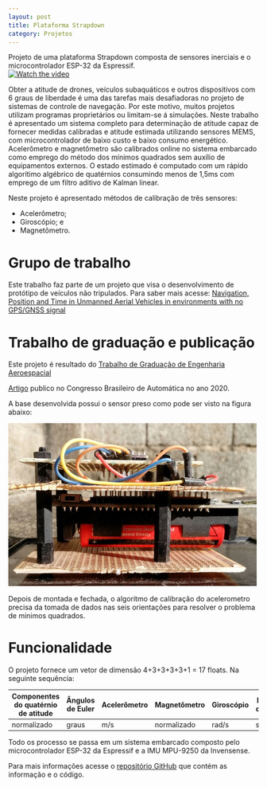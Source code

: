 ```yaml
---
layout: post
title: Plataforma Strapdown
category: Projetos
---
```

Projeto de uma plataforma Strapdown composta de sensores inerciais e o microcontrolador ESP-32 da Espressif. \
[![Watch the video](https://img.youtube.com/vi/BP_7Wy2Bjks/hqdefault.jpg)](https://www.youtube.com/watch?v=BP_7Wy2Bjks)
<!--excerpt-->

Obter a atitude de drones, veículos subaquáticos e outros dispositivos com 6 graus de liberdade é uma das tarefas mais desafiadoras no projeto de sistemas de controle de navegação. Por este motivo, muitos projetos utilizam programas proprietários ou limitam-se á simulações. Neste trabalho é apresentado um sistema completo para determinação de atitude capaz de fornecer medidas calibradas e atitude estimada utilizando sensores MEMS, com microcontrolador de baixo custo e baixo consumo energético. Acelerômetro e magnetômetro são calibrados online no sistema embarcado como emprego do método dos mínimos quadrados sem auxílio de equipamentos externos. O estado estimado é computado com um rápido algorítimo algébrico de quatérnios consumindo menos de 1,5ms com emprego de um filtro aditivo de Kalman linear.

Neste projeto é apresentado métodos de calibração de três sensores:
- Acelerômetro;
- Giroscópio; e
- Magnetômetro.

# Grupo de trabalho

Este trabalho faz parte de um projeto que visa o desenvolvimento  de protótipo de veículos não tripulados. Para saber mais acesse:
[Navigation, Position and Time in Unmanned Aerial Vehicles in environments with no GPS/GNSS signal](https://osf.io/7jeck/)

# Trabalho de graduação e publicação
Este projeto é resultado do [Trabalho de Graduação de Engenharia Aeroespacial](https://github.com/roneydua/plataformaStrapdown/blob/master/pdfFiles/TG.pdf)

[Artigo](<https://www.sba.org.br/open_journal_systems/index.php/sba/article/view/1155/1082>) publico no Congresso Brasileiro de Automática no ano 2020.





A base desenvolvida possui o sensor preso como pode ser visto na figura abaixo:

  ![parte interna da Plataforma](https://github.com/roneydua/plataformaStrapdown/blob/master/imagens/20200311_162249.jpg?raw=true)

Depois de montada e fechada, o algoritmo de calibração do acelerometro precisa da tomada de dados nas seis orientações para resolver o problema de minimos quadrados.

# Funcionalidade
O projeto fornece um vetor de dimensão 4+3+3+3+3+1 = 17 floats. Na seguinte sequência:

| Componentes do quatérnio de atitude | Ângulos de Euler | Acelerômetro | Magnetômetro | Giroscópio | Intervalo de tempo |
|------------------------|----------------|---------------|--------------|-----------|--------------|
| normalizado             | graus        | m/s           | normalizado   | rad/s     | segundos     |


Todo os processo se passa em um sistema embarcado composto pelo microcontrolador ESP-32 da Espressif e a IMU MPU-9250 da Invensense.

Para mais informações acesse o [repositório GitHub](https://github.com/roneydua/plataformaStrapdown) que contém as informação e o código.
